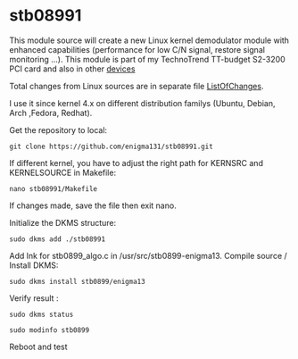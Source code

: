 # stb08991

This module source will create a new Linux kernel demodulator module with enhanced capabilities (performance for low C/N signal, restore signal monitoring ...). This module is part of my TechnoTrend TT-budget S2-3200 PCI card and also in other [devices](https://www.linuxtv.org/wiki/index.php/STMicroelectronics_STB0899)

Total changes from Linux sources are in separate file [ListOfChanges](ListOfChanges). 

I use it since kernel 4.x on different distribution familys (Ubuntu, Debian, Arch ,Fedora, Redhat).

Get the repository to local:

    git clone https://github.com/enigma131/stb08991.git

If different kernel, you have to adjust the right path for KERNSRC and KERNELSOURCE in Makefile:

    nano stb08991/Makefile 

If changes made, save the file then exit nano.

Initialize the DKMS structure:

    sudo dkms add ./stb08991

Add lnk for stb0899_algo.c in /usr/src/stb0899-enigma13. Compile source / Install DKMS:

    sudo dkms install stb0899/enigma13

Verify result :

    sudo dkms status

    sudo modinfo stb0899

Reboot and test
